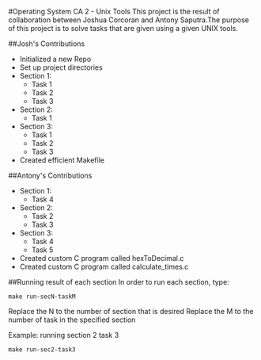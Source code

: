 #Operating System CA 2 - Unix Tools
This project is the result of collaboration between Joshua Corcoran and Antony Saputra.The purpose of this project is to solve tasks that are given using a given UNIX tools.

##Josh's Contributions
* Initialized a new Repo
* Set up project directories
* Section 1:
	- Task 1
	- Task 2
	- Task 3
* Section 2:
	- Task 1
* Section 3:
	- Task 1
	- Task 2
	- Task 3
* Created efficient Makefile

##Antony's Contributions
* Section 1:
	- Task 4
* Section 2:
	- Task 2
	- Task 3
* Section 3:
	- Task 4
	- Task 5
* Created custom C program called hexToDecimal.c
* Created custom C program called calculate_times.c

##Running result of each section
In order to run each section, type:

```
make run-secN-taskM
```
Replace the N to the number of section that is desired
Replace the M to the number of task in the specified section

Example: running section 2 task 3

```
make run-sec2-task3
```

